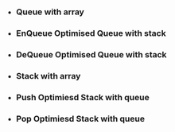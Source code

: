 - ### Queue with array

- ### EnQueue Optimised Queue with stack 

- ### DeQueue Optimised Queue with stack 

- ### Stack with array

- ### Push Optimiesd Stack with queue

- ### Pop Optimiesd Stack with queue
